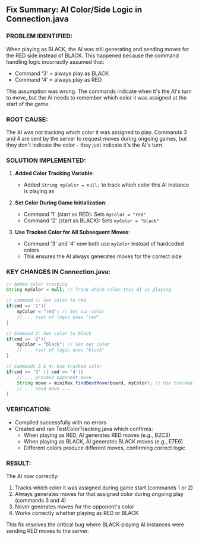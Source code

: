 ## Fix Summary: AI Color/Side Logic in Connection.java

### PROBLEM IDENTIFIED:
When playing as BLACK, the AI was still generating and sending moves for the RED side instead of BLACK. This happened because the command handling logic incorrectly assumed that:
- Command '3' = always play as BLACK
- Command '4' = always play as RED

This assumption was wrong. The commands indicate when it's the AI's turn to move, but the AI needs to remember which color it was assigned at the start of the game.

### ROOT CAUSE:
The AI was not tracking which color it was assigned to play. Commands 3 and 4 are sent by the server to request moves during ongoing games, but they don't indicate the color - they just indicate it's the AI's turn.

### SOLUTION IMPLEMENTED:

1. **Added Color Tracking Variable**: 
   - Added `String myColor = null;` to track which color this AI instance is playing as

2. **Set Color During Game Initialization**:
   - Command '1' (start as RED): Sets `myColor = "red"`
   - Command '2' (start as BLACK): Sets `myColor = "black"`

3. **Use Tracked Color for All Subsequent Moves**:
   - Command '3' and '4' now both use `myColor` instead of hardcoded colors
   - This ensures the AI always generates moves for the correct side

### KEY CHANGES IN Connection.java:

```java
// Added color tracking
String myColor = null; // Track which color this AI is playing

// Command 1: Set color to red
if(cmd == '1'){
    myColor = "red"; // Set our color
    // ... rest of logic uses "red"
}

// Command 2: Set color to black  
if(cmd == '2'){
    myColor = "black"; // Set our color
    // ... rest of logic uses "black"
}

// Commands 3 & 4: Use tracked color
if(cmd == '3' || cmd == '4'){
    // ... process opponent move ...
    String move = miniMax.findBestMove(board, myColor); // Use tracked color!
    // ... send move ...
}
```

### VERIFICATION:
- Compiled successfully with no errors
- Created and ran TestColorTracking.java which confirms:
  - When playing as RED, AI generates RED moves (e.g., B2C3)
  - When playing as BLACK, AI generates BLACK moves (e.g., E7E6)
  - Different colors produce different moves, confirming correct logic

### RESULT:
The AI now correctly:
1. Tracks which color it was assigned during game start (commands 1 or 2)
2. Always generates moves for that assigned color during ongoing play (commands 3 and 4)
3. Never generates moves for the opponent's color
4. Works correctly whether playing as RED or BLACK

This fix resolves the critical bug where BLACK-playing AI instances were sending RED moves to the server.
